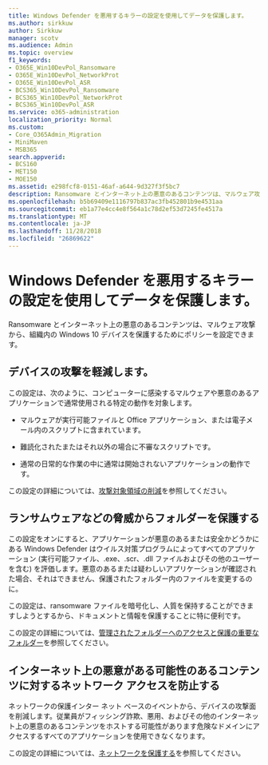 ```yaml
---
title: Windows Defender を悪用するキラーの設定を使用してデータを保護します。
ms.author: sirkkuw
author: Sirkkuw
manager: scotv
ms.audience: Admin
ms.topic: overview
f1_keywords:
- O365E_Win10DevPol_Ransomware
- O365E_Win10DevPol_NetworkProt
- O365E_Win10DevPol_ASR
- BCS365_Win10DevPol_Ransomware
- BCS365_Win10DevPol_NetworkProt
- BCS365_Win10DevPol_ASR
ms.service: o365-administration
localization_priority: Normal
ms.custom:
- Core_O365Admin_Migration
- MiniMaven
- MSB365
search.appverid:
- BCS160
- MET150
- MOE150
ms.assetid: e298fcf8-0151-46af-a644-9d327f3f5bc7
description: Ransomware とインターネット上の悪意のあるコンテンツは、マルウェア攻撃から、組織内の Windows 10 デバイスを保護する方法について説明します。
ms.openlocfilehash: b5b69409e1116797b837ac3fb452801b9e4531aa
ms.sourcegitcommit: eb1a77e4cc4e8f564a1c78d2ef53d7245fe4517a
ms.translationtype: MT
ms.contentlocale: ja-JP
ms.lasthandoff: 11/28/2018
ms.locfileid: "26869622"
---
```

# <a name="protect-your-data-with-windows-defender-exploit-guard-settings"></a>Windows Defender を悪用するキラーの設定を使用してデータを保護します。

Ransomware とインターネット上の悪意のあるコンテンツは、マルウェア攻撃から、組織内の Windows 10 デバイスを保護するためにポリシーを設定できます。
  
## <a name="reduce-the-attack-surface-of-devices"></a>デバイスの攻撃を軽減します。

この設定は、次のように、コンピューターに感染するマルウェアや悪意のあるアプリケーションで通常使用される特定の動作を対象します。
  
- マルウェアが実行可能ファイルと Office アプリケーション、または電子メール内のスクリプトに含まれています。
    
- 難読化されたまたはそれ以外の場合に不審なスクリプトです。
    
- 通常の日常的な作業の中に通常は開始されないアプリケーションの動作です。
    
この設定の詳細については、[攻撃対象領域の削減](https://go.microsoft.com/fwlink/?linkid=870417)を参照してください。
  
## <a name="protect-folders-from-threats-such-as-ransomware"></a>ランサムウェアなどの脅威からフォルダーを保護する

この設定をオンにすると、アプリケーションが悪意のあるまたは安全かどうかにある Windows Defender はウイルス対策プログラムによってすべてのアプリケーション (実行可能ファイル、.exe、.scr、.dll ファイルおよびその他のユーザーを含む) を評価します。悪意のあるまたは疑わしいアプリケーションが確認された場合、それはできません、保護されたフォルダー内のファイルを変更するのに。
  
この設定は、ransomware ファイルを暗号化し、人質を保持することができますしようとするから、ドキュメントと情報を保護することに特に便利です。
  
この設定の詳細については、[管理されたフォルダーへのアクセスと保護の重要なフォルダー](https://go.microsoft.com/fwlink/?linkid=870418)を参照してください。
  
## <a name="prevent-network-access-to-potentially-malicious-content-on-the-internet"></a>インターネット上の悪意がある可能性のあるコンテンツに対するネットワーク アクセスを防止する

ネットワークの保護インター ネット ベースのイベントから、デバイスの攻撃面を削減します。従業員がフィッシング詐欺、悪用、およびその他のインターネット上の悪意のあるコンテンツをホストする可能性があります危険なドメインにアクセスするすべてのアプリケーションを使用できなくなります。
  
この設定の詳細については、[ネットワークを保護する](https://go.microsoft.com/fwlink/?linkid=870419)を参照してください。
  

